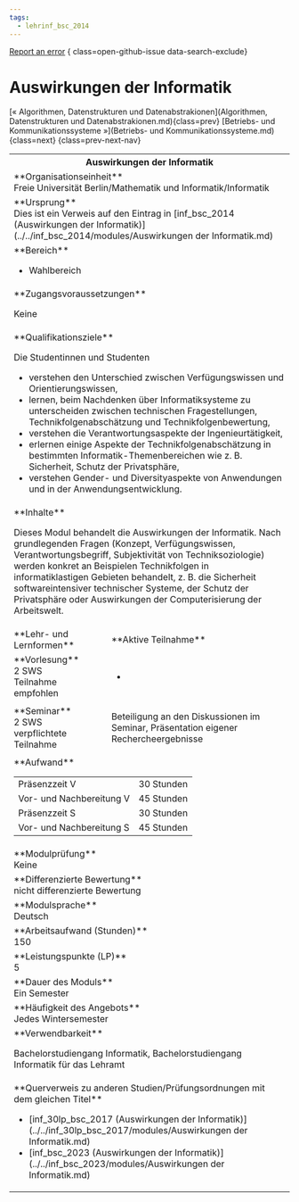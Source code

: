 ```yaml
---
tags:
  - lehrinf_bsc_2014
---
```

[Report an error](https://github.com/SGSSGene/FUB-SUP/issues/new?title=Error%20in%20%22Auswirkungen%20der%20Informatik%22&body=There%20seems%20to%20be%20an%20error%20in%20module%20%22Auswirkungen%20der%20Informatik%22%2E%0A%0A%3CDescribe%20here%20a%20slightly%20more%20detailed%20description%20of%20what%20is%20wrong%3E&labels=bug)
{ class=open-github-issue data-search-exclude}

# Auswirkungen der Informatik

[« Algorithmen, Datenstrukturen und Datenabstrakionen](Algorithmen, Datenstrukturen und Datenabstrakionen.md){class=prev}
[Betriebs- und Kommunikationssysteme »](Betriebs- und Kommunikationssysteme.md){class=next}
{class=prev-next-nav}

<table markdown id="moduledesc">
<tr markdown class="moduledesc_head"><th colspan="2">Auswirkungen der Informatik </th></tr>
<tr markdown><td colspan="2">**Organisationseinheit**   <br>Freie Universität Berlin/Mathematik und Informatik/Informatik</td></tr>
<tr markdown><td colspan="2">**Ursprung**<br>Dies ist ein Verweis auf den Eintrag in [inf_bsc_2014 (Auswirkungen der Informatik)](../../inf_bsc_2014/modules/Auswirkungen der Informatik.md)</td></tr>
<tr markdown><td colspan="2">**Bereich**<br>


- Wahlbereich

</td></tr>

<tr markdown><td colspan="2">**Zugangsvoraussetzungen** <br>

Keine


</td></tr>
<tr markdown><td colspan="2">**Qualifikationsziele**    <br>

Die Studentinnen und Studenten

- verstehen den Unterschied zwischen Verfügungswissen und Orientierungswissen,
- lernen, beim Nachdenken über Informatiksysteme zu unterscheiden zwischen technischen Fragestellungen,
  Technikfolgenabschätzung und Technikfolgenbewertung,
- verstehen die Verantwortungsaspekte der Ingenieurtätigkeit,
- erlernen einige Aspekte der Technikfolgenabschätzung in bestimmten Informatik-Themenbereichen wie z. B.
  Sicherheit, Schutz der Privatsphäre,
- verstehen Gender- und
  Diversityaspekte von Anwendungen und in der Anwendungsentwicklung.


</td></tr>
<tr markdown><td colspan="2">**Inhalte**                <br>

Dieses Modul behandelt die Auswirkungen der Informatik. Nach grundlegenden
Fragen (Konzept, Verfügungswissen, Verantwortungsbegriff, Subjektivität von
Techniksoziologie) werden konkret an Beispielen Technikfolgen in
informatiklastigen Gebieten behandelt, z. B. die Sicherheit
softwareintensiver technischer Systeme, der Schutz der Privatsphäre oder
Auswirkungen der Computerisierung der Arbeitswelt.


</td></tr>

<tr markdown><td>**Lehr- und Lernformen**</td><td>**Aktive Teilnahme**</td></tr>
<tr markdown><td> **Vorlesung** <br>2 SWS <br> Teilnahme empfohlen</td><td>

-
</td></tr>
<tr markdown><td> **Seminar** <br>2 SWS <br> verpflichtete Teilnahme</td><td>

Beteiligung an den Diskussionen im Seminar, Präsentation
eigener Rechercheergebnisse
</td></tr>
<tr markdown><td colspan="2">**Aufwand**                <br>
<table class="aufwand_table">
<tr><td>Präsenzzeit V</td><td>30 Stunden</td></tr>
<tr><td>Vor- und Nachbereitung V</td><td>45 Stunden</td></tr>
<tr><td>Präsenzzeit S</td><td>30 Stunden</td></tr>
<tr><td>Vor- und Nachbereitung S</td><td>45 Stunden</td></tr>
</table>

</td></tr>
<tr markdown><td colspan="2">**Modulprüfung**             <br>Keine


</td></tr>
<tr markdown><td colspan="2">**Differenzierte Bewertung** <br>nicht differenzierte Bewertung

</td></tr>
<tr markdown><td colspan="2">**Modulsprache**             <br>Deutsch</td></tr>
<tr markdown><td colspan="2">**Arbeitsaufwand (Stunden)** <br>150</td></tr>
<tr markdown><td colspan="2">**Leistungspunkte (LP)**     <br>5</td></tr>
<tr markdown><td colspan="2">**Dauer des Moduls**         <br>Ein Semester</td></tr>
<tr markdown><td colspan="2">**Häufigkeit des Angebots**  <br>Jedes Wintersemester</td></tr>
<tr markdown><td colspan="2">**Verwendbarkeit**           <br>

Bachelorstudiengang Informatik, Bachelorstudiengang Informatik für das
Lehramt


</td></tr>

<tr markdown><td colspan="2">**Querverweis zu anderen Studien/Prüfungsordnungen mit dem gleichen Titel**<br>


- [inf_30lp_bsc_2017 (Auswirkungen der Informatik)](../../inf_30lp_bsc_2017/modules/Auswirkungen der Informatik.md)
- [inf_bsc_2023 (Auswirkungen der Informatik)](../../inf_bsc_2023/modules/Auswirkungen der Informatik.md)

</td></tr>

</table>
